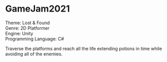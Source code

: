 # GameJam2021
Theme: Lost & Found  
Genre: 2D Platformer  
Engine: Unity  
Programming Language: C#  

Traverse the platforms and reach all the life 
extending potions in time while avoiding all of the enemies.

